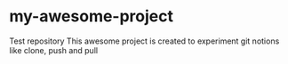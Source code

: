 # my-awesome-project
Test repository
This awesome project is created to experiment git notions like clone, push and pull
